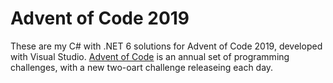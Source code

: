 # Advent of Code 2019 #
These are my C# with .NET 6 solutions for Advent of Code 2019, developed with Visual Studio. [Advent of Code](https://adventofcode.com/ "Advent of Code") is an annual set of programming challenges, with a new two-oart challenge releaseing each day. 